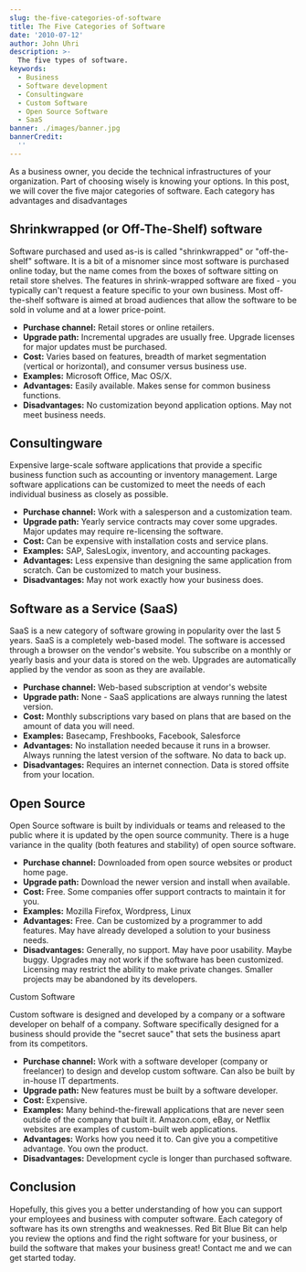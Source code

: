 ```yaml
---
slug: the-five-categories-of-software
title: The Five Categories of Software
date: '2010-07-12'
author: John Uhri
description: >-
  The five types of software.
keywords:
  - Business
  - Software development
  - Consultingware 
  - Custom Software
  - Open Source Software
  - SaaS
banner: ./images/banner.jpg
bannerCredit:
  ''
---
```

As a business owner, you decide the technical infrastructures of your organization. Part of choosing wisely is knowing your options. In this post, we will cover the five major categories of software. Each category has advantages and disadvantages

## Shrinkwrapped (or Off-The-Shelf) software

Software purchased and used as-is is called "shrinkwrapped" or "off-the-shelf" software. It is a bit of a misnomer since most software is purchased online today, but the name comes from the boxes of software sitting on retail store shelves. The features in shrink-wrapped software are fixed - you typically can't request a feature specific to your own business. Most off-the-shelf software is aimed at broad audiences that allow the software to be sold in volume and at a lower price-point.

* **Purchase channel:** Retail stores or online retailers.
* **Upgrade path:** Incremental upgrades are usually free. Upgrade licenses for major updates must be purchased.
* **Cost:** Varies based on features, breadth of market segmentation (vertical or horizontal), and consumer versus business use.
* **Examples:** Microsoft Office, Mac OS/X.
* **Advantages:** Easily available. Makes sense for common business functions.
* **Disadvantages:** No customization beyond application options. May not meet business needs.

## Consultingware

Expensive large-scale software applications that provide a specific business function such as accounting or inventory management. Large software applications can be customized to meet the needs of each individual business as closely as possible.

* **Purchase channel:** Work with a salesperson and a customization team.
* **Upgrade path:** Yearly service contracts may cover some upgrades. Major updates may require re-licensing the software.
* **Cost:** Can be expensive with installation costs and service plans.
* **Examples:** SAP, SalesLogix, inventory, and accounting packages.
* **Advantages:** Less expensive than designing the same application from scratch. Can be customized to match your business.
* **Disadvantages:** May not work exactly how your business does.

## Software as a Service (SaaS)

SaaS is a new category of software growing in popularity over the last 5 years. SaaS is a completely web-based model. The software is accessed through a browser on the vendor's website. You subscribe on a monthly or yearly basis and your data is stored on the web. Upgrades are automatically applied by the vendor as soon as they are available.

* **Purchase channel:** Web-based subscription at vendor's website
* **Upgrade path:** None - SaaS applications are always running the latest version.
* **Cost:** Monthly subscriptions vary based on plans that are based on the amount of data you will need.
* **Examples:** Basecamp, Freshbooks, Facebook, Salesforce
* **Advantages:** No installation needed because it runs in a browser. Always running the latest version of the software. No data to back up.
* **Disadvantages:** Requires an internet connection. Data is stored offsite from your location.

## Open Source

Open Source software is built by individuals or teams and released to the public where it is updated by the open source community. There is a huge variance in the quality (both features and stability) of open source software.

* **Purchase channel:** Downloaded from open source websites or product home page.
* **Upgrade path:** Download the newer version and install when available.
* **Cost:** Free. Some companies offer support contracts to maintain it for you.
* **Examples:** Mozilla Firefox, Wordpress, Linux
* **Advantages:** Free. Can be customized by a programmer to add features. May have already developed a solution to your business needs.
* **Disadvantages:**  Generally, no support. May have poor usability. Maybe buggy. Upgrades may not work if the software has been customized. Licensing may restrict the ability to make private changes. Smaller projects may be abandoned by its developers.

Custom Software

Custom software is designed and developed by a company or a software developer on behalf of a company. Software specifically designed for a business should provide the "secret sauce" that sets the business apart from its competitors.

* **Purchase channel:** Work with a software developer (company or freelancer) to design and develop custom software. Can also be built by in-house IT departments.
* **Upgrade path:** New features must be built by a software developer.
* **Cost:** Expensive.
* **Examples:** Many behind-the-firewall applications that are never seen outside of the company that built it. Amazon.com, eBay, or Netflix websites are examples of custom-built web applications.
* **Advantages:** Works how you need it to. Can give you a competitive advantage. You own the product.
* **Disadvantages:** Development cycle is longer than purchased software.

## Conclusion

Hopefully, this gives you a better understanding of how you can support your employees and business with computer software. Each category of software has its own strengths and weaknesses. Red Bit Blue Bit can help you review the options and find the right software for your business, or build the software that makes your business great! Contact me and we can get started today.
